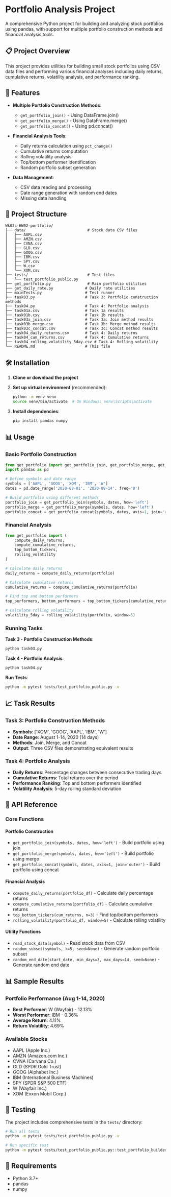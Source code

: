 # Portfolio Analysis Project

A comprehensive Python project for building and analyzing stock portfolios using pandas, with support for multiple portfolio construction methods and financial analysis tools.

## 📋 Project Overview

This project provides utilities for building small stock portfolios using CSV data files and performing various financial analyses including daily returns, cumulative returns, volatility analysis, and performance ranking.

## 🚀 Features

- **Multiple Portfolio Construction Methods**:

  - `get_portfolio_join()` - Using DataFrame.join()
  - `get_portfolio_merge()` - Using DataFrame.merge()
  - `get_portfolio_concat()` - Using pd.concat()

- **Financial Analysis Tools**:

  - Daily returns calculation using `pct_change()`
  - Cumulative returns computation
  - Rolling volatility analysis
  - Top/bottom performer identification
  - Random portfolio subset generation

- **Data Management**:
  - CSV data reading and processing
  - Date range generation with random end dates
  - Missing data handling

## 📁 Project Structure

```
Wk03c-HW02-portfolio/
├── data/                           # Stock data CSV files
│   ├── AAPL.csv
│   ├── AMZN.csv
│   ├── CVNA.csv
│   ├── GLD.csv
│   ├── GOOG.csv
│   ├── IBM.csv
│   ├── SPY.csv
│   ├── W.csv
│   └── XOM.csv
├── tests/                          # Test files
│   └── test_portfolio_public.py
├── get_portfolio.py                # Main portfolio utilities
├── get_daily_rate.py              # Daily rate utilities
├── mainTests.py                   # Test runner
├── task03.py                      # Task 3: Portfolio construction methods
├── task04.py                      # Task 4: Portfolio analysis
├── task01a.csv                    # Task 1a results
├── task01b.csv                    # Task 1b results
├── task03a_join.csv               # Task 3a: Join method results
├── task03b_merge.csv              # Task 3b: Merge method results
├── task03c_concat.csv             # Task 3c: Concat method results
├── task04_daily_returns.csv       # Task 4: Daily returns
├── task04_cum_returns.csv         # Task 4: Cumulative returns
├── task04_rolling_volatility_5day.csv # Task 4: Rolling volatility
└── README.md                      # This file
```

## 🛠️ Installation

1. **Clone or download the project**
2. **Set up virtual environment** (recommended):

   ```bash
   python -m venv venv
   source venv/bin/activate  # On Windows: venv\Scripts\activate
   ```

3. **Install dependencies**:
   ```bash
   pip install pandas numpy
   ```

## 📊 Usage

### Basic Portfolio Construction

```python
from get_portfolio import get_portfolio_join, get_portfolio_merge, get_portfolio_concat
import pandas as pd

# Define symbols and date range
symbols = ['AAPL', 'GOOG', 'XOM', 'IBM', 'W']
dates = pd.date_range('2020-08-01', '2020-08-14', freq='D')

# Build portfolio using different methods
portfolio_join = get_portfolio_join(symbols, dates, how='left')
portfolio_merge = get_portfolio_merge(symbols, dates, how='left')
portfolio_concat = get_portfolio_concat(symbols, dates, axis=1, join='outer')
```

### Financial Analysis

```python
from get_portfolio import (
    compute_daily_returns,
    compute_cumulative_returns,
    top_bottom_tickers,
    rolling_volatility
)

# Calculate daily returns
daily_returns = compute_daily_returns(portfolio)

# Calculate cumulative returns
cumulative_returns = compute_cumulative_returns(portfolio)

# Find top and bottom performers
top_performers, bottom_performers = top_bottom_tickers(cumulative_returns, n=3)

# Calculate rolling volatility
volatility_5day = rolling_volatility(portfolio, window=5)
```

### Running Tasks

**Task 3 - Portfolio Construction Methods**:

```bash
python task03.py
```

**Task 4 - Portfolio Analysis**:

```bash
python task04.py
```

**Run Tests**:

```bash
python -m pytest tests/test_portfolio_public.py -v
```

## 📈 Task Results

### Task 3: Portfolio Construction Methods

- **Symbols**: ['XOM', 'GOOG', 'AAPL', 'IBM', 'W']
- **Date Range**: August 1-14, 2020 (14 days)
- **Methods**: Join, Merge, and Concat
- **Output**: Three CSV files demonstrating equivalent results

### Task 4: Portfolio Analysis

- **Daily Returns**: Percentage changes between consecutive trading days
- **Cumulative Returns**: Total returns over the period
- **Performance Ranking**: Top and bottom performers identified
- **Volatility Analysis**: 5-day rolling standard deviation

## 🔧 API Reference

### Core Functions

#### Portfolio Construction

- `get_portfolio_join(symbols, dates, how='left')` - Build portfolio using join
- `get_portfolio_merge(symbols, dates, how='left')` - Build portfolio using merge
- `get_portfolio_concat(symbols, dates, axis=1, join='outer')` - Build portfolio using concat

#### Financial Analysis

- `compute_daily_returns(portfolio_df)` - Calculate daily percentage returns
- `compute_cumulative_returns(portfolio_df)` - Calculate cumulative returns
- `top_bottom_tickers(cum_returns, n=3)` - Find top/bottom performers
- `rolling_volatility(portfolio_df, window=5)` - Calculate rolling volatility

#### Utility Functions

- `read_stock_data(symbol)` - Read stock data from CSV
- `random_subset(symbols, k=5, seed=None)` - Generate random portfolio subset
- `random_end_date(start_date, min_days=3, max_days=14, seed=None)` - Generate random end date

## 📊 Sample Results

### Portfolio Performance (Aug 1-14, 2020)

- **Best Performer**: W (Wayfair) - 12.13%
- **Worst Performer**: IBM - 0.36%
- **Average Return**: 4.11%
- **Return Volatility**: 4.69%

### Available Stocks

- AAPL (Apple Inc.)
- AMZN (Amazon.com Inc.)
- CVNA (Carvana Co.)
- GLD (SPDR Gold Trust)
- GOOG (Alphabet Inc.)
- IBM (International Business Machines)
- SPY (SPDR S&P 500 ETF)
- W (Wayfair Inc.)
- XOM (Exxon Mobil Corp.)

## 🧪 Testing

The project includes comprehensive tests in the `tests/` directory:

```bash
# Run all tests
python -m pytest tests/test_portfolio_public.py -v

# Run specific test
python -m pytest tests/test_portfolio_public.py::test_portfolio_builders -v
```

## 📝 Requirements

- Python 3.7+
- pandas
- numpy
